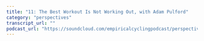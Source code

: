 ```yaml
---
title: "11: The Best Workout Is Not Working Out, with Adam Pulford"
category: "perspectives"
transcript_url: ""
podcast_url: "https://soundcloud.com/empiricalcyclingpodcast/perspectives-11-the-best-workout-is-not-working-out-with-adam-pulford"
---
```


